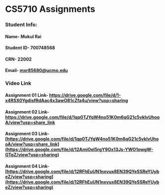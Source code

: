 # CS5710 Assignments
 ### Student Info:
  #### Name- Mukul Rai
  #### Student ID- 700748568
  #### CRN- 22002
  #### Email- mxr85680@ucmo.edu
 
 ### Video Link
 #### Assignment 01 Link-  https://drive.google.com/file/d/1-x4RSX0YgdisfRdAac4x3awO81cZfa4u/view?usp=sharing
 #### Assignment 02 Link-  https://drive.google.com/file/d/1qp0TJYqW4no51K0m6qG21c5vklvUhooA/view?usp=share_link
  #### Assignment 03 Link-  [https://drive.google.com/file/d/1qp0TJYqW4no51K0m6qG21c5vklvUhooA/view?usp=share_link](https://drive.google.com/file/d/12AmiOel5rgY9Ox13Js-YWO1owgW-GTqZ/view?usp=sharing)
  #### Assignment 04 Link-  [https://drive.google.com/file/d/12RFhEuUN1nxvux8EN39QYeSSReYUybeZ/view?usp=sharing](https://drive.google.com/file/d/12RFhEuUN1nxvux8EN39QYeSSReYUybeZ/view?usp=sharing)
 

 
